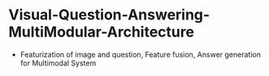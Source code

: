 # Visual-Question-Answering-MultiModular-Architecture

- Featurization of image and question, Feature fusion, Answer generation for Multimodal System
